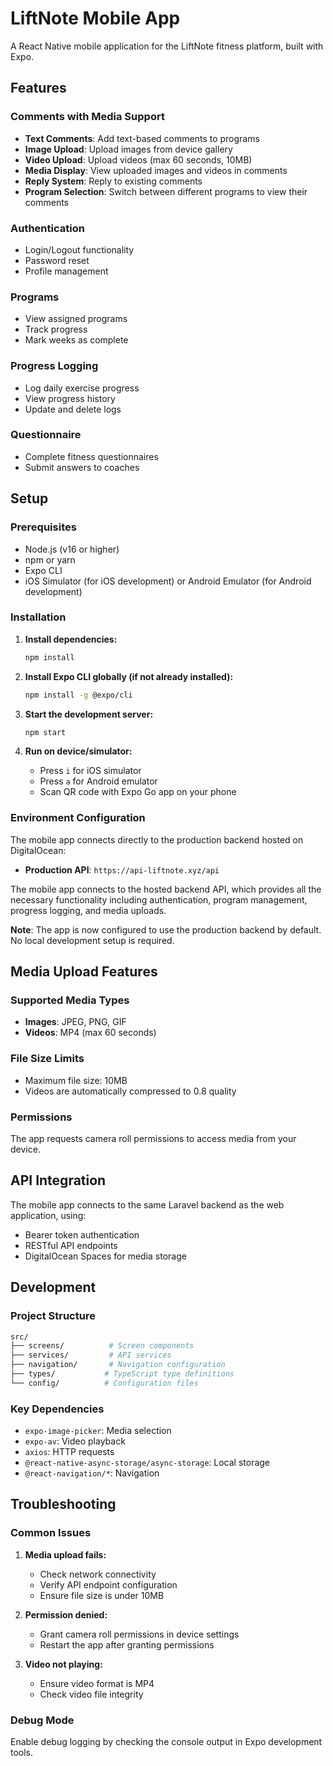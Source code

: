 # LiftNote Mobile App

A React Native mobile application for the LiftNote fitness platform, built with Expo.

## Features

### Comments with Media Support

- **Text Comments**: Add text-based comments to programs
- **Image Upload**: Upload images from device gallery
- **Video Upload**: Upload videos (max 60 seconds, 10MB)
- **Media Display**: View uploaded images and videos in comments
- **Reply System**: Reply to existing comments
- **Program Selection**: Switch between different programs to view their comments

### Authentication

- Login/Logout functionality
- Password reset
- Profile management

### Programs

- View assigned programs
- Track progress
- Mark weeks as complete

### Progress Logging

- Log daily exercise progress
- View progress history
- Update and delete logs

### Questionnaire

- Complete fitness questionnaires
- Submit answers to coaches

## Setup

### Prerequisites

- Node.js (v16 or higher)
- npm or yarn
- Expo CLI
- iOS Simulator (for iOS development) or Android Emulator (for Android development)

### Installation

1. **Install dependencies:**

   ```bash
   npm install
   ```

2. **Install Expo CLI globally (if not already installed):**

   ```bash
   npm install -g @expo/cli
   ```

3. **Start the development server:**

   ```bash
   npm start
   ```

4. **Run on device/simulator:**
   - Press `i` for iOS simulator
   - Press `a` for Android emulator
   - Scan QR code with Expo Go app on your phone

### Environment Configuration

The mobile app connects directly to the production backend hosted on DigitalOcean:

- **Production API**: `https://api-liftnote.xyz/api`

The mobile app connects to the hosted backend API, which provides all the necessary functionality including authentication, program management, progress logging, and media uploads.

**Note**: The app is now configured to use the production backend by default. No local development setup is required.

## Media Upload Features

### Supported Media Types

- **Images**: JPEG, PNG, GIF
- **Videos**: MP4 (max 60 seconds)

### File Size Limits

- Maximum file size: 10MB
- Videos are automatically compressed to 0.8 quality

### Permissions

The app requests camera roll permissions to access media from your device.

## API Integration

The mobile app connects to the same Laravel backend as the web application, using:

- Bearer token authentication
- RESTful API endpoints
- DigitalOcean Spaces for media storage

## Development

### Project Structure

```bash
src/
├── screens/          # Screen components
├── services/         # API services
├── navigation/       # Navigation configuration
├── types/           # TypeScript type definitions
└── config/          # Configuration files
```

### Key Dependencies

- `expo-image-picker`: Media selection
- `expo-av`: Video playback
- `axios`: HTTP requests
- `@react-native-async-storage/async-storage`: Local storage
- `@react-navigation/*`: Navigation

## Troubleshooting

### Common Issues

1. **Media upload fails:**
   - Check network connectivity
   - Verify API endpoint configuration
   - Ensure file size is under 10MB

2. **Permission denied:**
   - Grant camera roll permissions in device settings
   - Restart the app after granting permissions

3. **Video not playing:**
   - Ensure video format is MP4
   - Check video file integrity

### Debug Mode

Enable debug logging by checking the console output in Expo development tools.
